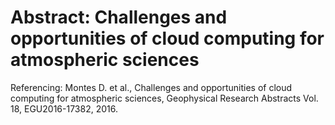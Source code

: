 # Abstract: Challenges and opportunities of cloud computing for atmospheric sciences

Referencing: Montes D. et al., Challenges and opportunities of cloud computing for atmospheric sciences, Geophysical Research Abstracts Vol. 18, EGU2016-17382, 2016.
